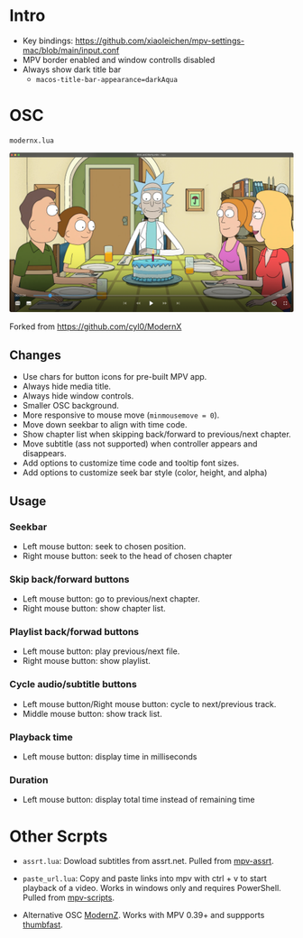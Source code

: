 # Intro

* Key bindings: https://github.com/xiaoleichen/mpv-settings-mac/blob/main/input.conf
* MPV border enabled and window controlls disabled
* Always show dark title bar
  * `macos-title-bar-appearance=darkAqua`

# OSC 

```
modernx.lua
```

![img](https://raw.githubusercontent.com/xiaoleichen/mpv-settings-mac/main/preview.png)

Forked from https://github.com/cyl0/ModernX

## Changes

* Use chars for button icons for pre-built MPV app.
* Always hide media title.
* Always hide window controls.
* Smaller OSC background.
* More responsive to mouse move (`minmousemove = 0`).
* Move down seekbar to align with time code.
* Show chapter list when skipping back/forward to previous/next chapter.
* Move subtitle (ass not supported) when controller appears and disappears.
* Add options to customize time code and tooltip font sizes.
* Add options to customize seek bar style (color, height, and alpha)

## Usage

### Seekbar
* Left mouse button: seek to chosen position.
* Right mouse button: seek to the head of chosen chapter
### Skip back/forward buttons
* Left mouse button: go to previous/next chapter.
* Right mouse button: show chapter list.
### Playlist back/forwad buttons
* Left mouse button: play previous/next file.
* Right mouse button: show playlist.
### Cycle audio/subtitle buttons
* Left mouse button/Right mouse button: cycle to next/previous track.
* Middle mouse button: show track list.
### Playback time
* Left mouse button: display time in milliseconds
### Duration
* Left mouse button: display total time instead of remaining time

# Other Scrpts

* `assrt.lua`: Dowload subtitles from assrt.net. Pulled from [mpv-assrt](https://github.com/AssrtOSS/mpv-assrt/).

* `paste_url.lua`: Copy and paste links into mpv with ctrl + v to start playback of a video. Works in windows only and requires PowerShell. Pulled from [mpv-scripts](https://github.com/zenyd/mpv-scripts).

* Alternative OSC [ModernZ](https://github.com/xiaoleichen/ModernZ). Works with MPV 0.39+ and suppports [thumbfast](https://github.com/po5/thumbfast).